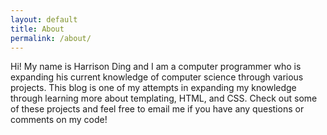 ```yaml
---
layout: default 
title: About
permalink: /about/
---
```


Hi! My name is Harrison Ding and I am a computer programmer who is expanding his current knowledge
of computer science through various projects. This blog is one of my attempts in expanding my knowledge
through learning more about templating, HTML, and CSS. Check out some of these projects and feel free to email
me if you have any questions or comments on my code!
